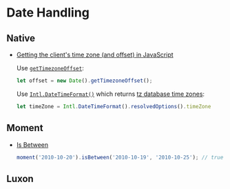 # Date Handling

## Native

* [Getting the client's time zone (and offset) in JavaScript](https://stackoverflow.com/q/1091372/1366033)


    Use [`getTimezoneOffset`](https://developer.mozilla.org/en-US/docs/Web/JavaScript/Reference/Global_Objects/Date/getTimezoneOffset):

    ```js
    let offset = new Date().getTimezoneOffset();
    ```

    Use [`Intl.DateTimeFormat()`](https://developer.mozilla.org/en-US/docs/Web/JavaScript/Reference/Global_Objects/Intl/DateTimeFormat/DateTimeFormat) which returns [tz database time zones](https://en.wikipedia.org/wiki/List_of_tz_database_time_zones):

    ```js
    let timeZone = Intl.DateTimeFormat().resolvedOptions().timeZone
    ```

## Moment

* [Is Between](https://momentjscom.readthedocs.io/en/latest/moment/05-query/06-is-between/)

    ```js
    moment('2010-10-20').isBetween('2010-10-19', '2010-10-25'); // true
    ```

## Luxon
